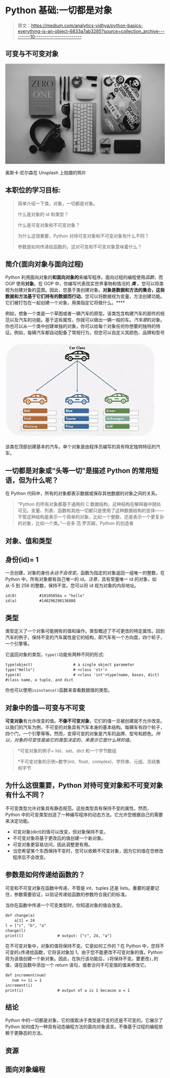 # Python 基础:一切都是对象

> 原文：<https://medium.com/analytics-vidhya/python-basics-everything-is-an-object-6833a7ab3285?source=collection_archive---------10----------------------->

## **可变与不可变对象**

![](img/4f78e3b2af7cbdab413757d2e11008d5.png)

奥斯卡·尼尔森在 Unsplash 上拍摄的照片

## 本职位的学习目标:

> 简单介绍一下类，对象，一切都是对象。
> 
> 什么是对象的 id 和类型？
> 
> 什么是可变对象和不可变对象？
> 
> 为什么这很重要，Python 对待可变对象和不可变对象有什么不同？
> 
> 参数是如何传递给函数的，这对可变和不可变对象意味着什么？

## 简介(面向对象与面向过程)

Python 利用面向对象的**和面向对象的**来编写程序。面向过程的编程使用*函数*，而 OOP 使用**对象**。在 OOP 中，你编写代表现实世界事物和情况的 ***类*** 。您可以将类视为创建对象的蓝图。因此，您基于类创建对象。**对象是数据和方法的集合，这些数据和方法基于它们持有的数据而行动**。您可以将数据视为变量，方法创建功能。它们被打包在一起创建一个对象，用类指定它将做什么。****

例如，想象一个类是一个草图或者一辆汽车的原型。该类包含构建汽车的部件的规范以及汽车的功能。基于这些属性，你就可以做出一辆一般的车。*汽车是*的对象。你也可以从一个类中创建单独的对象，你可以给每个对象任何你想要的独特的特征。例如，每辆汽车都自动配备了常规行为，但您可以自定义其颜色、品牌和型号

![](img/7558d42a9f97dd49e06ea2d4b118dc28.png)

该类在顶部创建基本的汽车。单个对象是由程序员编写的具有特定独特特征的汽车。

## 一切都是对象或“头等一切”是描述 Python 的常用短语，但为什么呢？

在 Python 代码中，所有的对象都表示数据或保存其他数据的对象之间的关系。

> “Python 的所有对象都基于通用的 C 数据结构，这种结构在解释器中随处可见。变量、列表、函数和其他一切都只是使用了这种数据结构的变体——不管这种结构是表示一个简单的对象，比如一个整数，还是表示一个更复杂的对象，比如一个类。”—吉多·范·罗苏姆，Python 的创造者

## 对象、值和类型

## 身份(id)= 1

一旦创建，对象的身份*永远不会改变*。函数为指定的对象返回一组唯一的整数，在 Python 中，所有对象都有自己唯一的 id。*注意*，具有常量唯一 id 的对象，如从-5 到 256 的整数，保持不变。您可以将 id 视为对象的内存地址。

```
id(0)          #10105056a = "hello"
id(a)          #140296298136888
```

## 类型

类型定义了一个对象可能拥有的值和操作。类型概述了不可更改的特定属性。回到汽车的例子，保持不变的汽车属性是它的结构，即汽车有一个方向盘，四个轮子，一个引擎等。

它返回对象的类型。`type()`功能有两种不同的形式:

```
type(object)                  # a single object parameter 
type("Hello")                 # <class 'str'>
type(4)                       # <class 'int'>type(name, bases, dict)       #class name, a tuple, and dict
```

你也可以使用`isinstance()`函数来查看数据值的类型。

## 对象中的值—可变与不可变

**可变对象**有允许改变的值。**不像不可变对象**，它们的值一旦被创建就不允许改变。以我们的汽车为例，不可变的对象具有汽车本身的基本结构。每辆车有四个轮子，四个门，一个引擎等等。然而，变得可变的对象是汽车的品牌、型号和颜色。*所以，对象的可变性是由它的类型决定的，来表示它是什么样的值。*

> *可变对象的例子= list、set、dict 和一个字节数组
> 
> *不可变对象的示例=数字(int、float、complex)、字符串、元组、冻结集和字节

## 为什么这很重要，Python 对待可变对象和不可变对象有什么不同？

不可变类型允许对象具有静态规范。这些类型具有保持不变的属性。然而，Python 中的可变类型创造了一种编写程序的动态方法。它允许您根据自己的需要来决定功能。

*   可变对象(dict)的值可以改变，但对象保持不变。
*   不可变对象将基于更改后的值创建一个新对象。
*   可变对象更容易访问，因此调整更有用。
*   当您希望某个东西保持不变时，您可以依赖不可变对象，因为它的值在您修改程序后不会改变。

## 参数是如何传递给函数的？

可变和不可变对象在函数中传递，不管是 int、tuples 还是 lists。重要的是要记住，参数需要验证，以验证传递给函数的参数符合我们的标准。

当你在函数中传递一个可变类型时，你知道对象的值会改变。

```
def change(a)
    a[1] = 24
l = ["c", "b", "a"
change(l)
print(l)               # output: ["c", 24, "a"]
```

在不可变对象中，对象的值将保持不变。它是如何工作的？在 Python 中，您将不可变的`i`传递给函数，它将该对象加 1。由于您不能更改不可变对象的值，Python 将为该值创建一个新对象。因此，在执行该功能后，`i`将保持不变。要更改`i,`的值，请在函数中添加一个 return 语句，或者访问不可变值的值来修改它。

```
def increment(num)
   num += 1i = 1
increment(i)
print(i)               # output of a is 1 because a = 1
```

## 结论

Python 中的一切都是对象，它的值取决于类型是可变的还是不可变的。它展示了 Python 如何成为一种具有动态编程方法的面向对象语言。不像基于过程的编程依赖于更静态的方法。

## 资源

## 面向对象编程